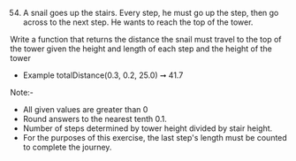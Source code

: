 54. A snail goes up the stairs. Every step, he must go up the step, then go across to the next step. He wants to reach the top of the tower.

Write a function that returns the distance the snail must travel to the top of the tower given the height and length of each step and the height of the tower

- Example
  totalDistance(0.3, 0.2, 25.0) ➞ 41.7

Note:-

- All given values are greater than 0
- Round answers to the nearest tenth 0.1.
- Number of steps determined by tower height divided by stair height.
- For the purposes of this exercise, the last step's length must be counted to complete the journey.
